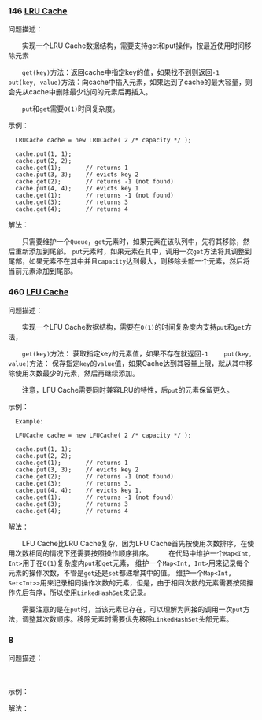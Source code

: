 ### 146 [LRU Cache](../java/com/ckm/struct/LRUCache.java)
问题描述：

　　实现一个LRU Cache数据结构，需要支持get和put操作，按最近使用时间移除元素

　　`get(key)`方法：返回cache中指定key的值，如果找不到则返回`-1`
　　`put(key, value)`方法：向cache中插入元素，如果达到了cache的最大容量，则会先从cache中删除最少访问的元素后再插入。

　　`put`和`get`需要`O(1)`时间复杂度。

示例：

```
  LRUCache cache = new LRUCache( 2 /* capacity */ );
  
  cache.put(1, 1);
  cache.put(2, 2);
  cache.get(1);       // returns 1
  cache.put(3, 3);    // evicts key 2
  cache.get(2);       // returns -1 (not found)
  cache.put(4, 4);    // evicts key 1
  cache.get(1);       // returns -1 (not found)
  cache.get(3);       // returns 3
  cache.get(4);       // returns 4
```

解法：

　　只需要维护一个`Queue`，`get`元素时，如果元素在该队列中，先将其移除，然后重新添加到尾部。
`put`元素时，如果元素在其中，调用一次`get`方法将其调整到尾部，如果元素不在其中并且`capacity`达到最大，则移除头部一个元素，然后将当前元素添加到尾部。

### 460 [LFU Cache](../java/com/ckm/struct/LFUCache.java)
问题描述：

　　实现一个LFU Cache数据结构，需要在`O(1)`的时间复杂度内支持`put`和`get`方法，
  
　　`get(key)`方法： 获取指定key的元素值，如果不存在就返回`-1`
　　`put(key, value)`方法： 保存指定`key`的`value`值，如果Cache达到其容量上限，就从其中移除使用次数最少的元素，然后再继续添加。

　　注意，LFU Cache需要同时兼容LRU的特性，后`put`的元素保留更久。

示例：

```
  Example:
  
  LFUCache cache = new LFUCache( 2 /* capacity */ );
  
  cache.put(1, 1);
  cache.put(2, 2);
  cache.get(1);       // returns 1
  cache.put(3, 3);    // evicts key 2
  cache.get(2);       // returns -1 (not found)
  cache.get(3);       // returns 3.
  cache.put(4, 4);    // evicts key 1.
  cache.get(1);       // returns -1 (not found)
  cache.get(3);       // returns 3
  cache.get(4);       // returns 4
```

解法：

　　LFU Cache比LRU Cache复杂，因为LFU Cache首先按使用次数排序，在使用次数相同的情况下还需要按照操作顺序排序。
　　在代码中维护一个`Map<Int, Int>`用于在`O(1)`复杂度内`put`和`get`元素，
维护一个`Map<Int, Int>`用来记录每个元素的操作次数，不管是`get`还是`set`都递增其中的值。
维护一个`Map<Int, Set<Int>>`用来记录相同操作次数的元素，但是，由于相同次数的元素需要按照操作先后有序，所以使用`LinkedHashSet`来记录。

　　需要注意的是在`put`时，当该元素已存在，可以理解为间接的调用一次`put`方法，调整其次数顺序。移除元素时需要优先移除`LinkedHashSet`头部元素。

### 8 [](../java/com/ckm/struct/LRUCache.java)
问题描述：

　　

示例：


解法：

　　